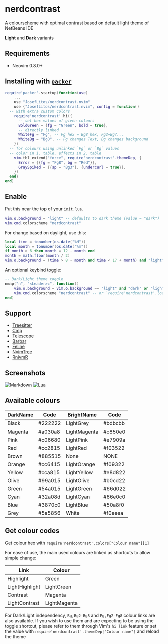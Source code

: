 # nerdcontrast

A colourscheme with optimal contrast based on default light theme of NetBeans IDE

**Light** and **Dark** variants

## Requirements

- Neovim 0.8.0+

## Installing with [`packer`](https://github.com/wbthomason/packer.nvim)

```lua
require'packer'.startup(function(use)
	...
	use "JosefLitos/nerdcontrast.nvim"
	use {"JosefLitos/nerdcontrast.nvim", config = function()
  -- with extra custom colors
    require'nerdcontrast'.hi({
      -- set hex values of given colours
      BoldGreen = {fg = "Green", bold = true},
      -- directly linked
      WhiteFg = "Fg", -- Fg hex = Bg8 hex, Fg2=Bg7...
      WhiteBg = "Bg8", -- Fg changes Text, Bg changes background
    })
  -- for colours using unlinked `Fg` or `Bg` values
  -- color in 1. table, effects in 2. table
    vim.tbl_extend("force", require'nerdcontrast'.themeDep, {
      Error = {{fg = "Fg8", bg = "Red"}},
      GraySpiked = {{sp = "Bg3"}, {undercurl = true}},
    })
  end}
end)
```

## Enable

Put this near the top of your `init.lua`.

```lua
vim.o.background = "light" -- defaults to dark theme (value = "dark")
vim.cmd.colorscheme "nerdcontrast"
```

For change based on daylight, use this:

```lua
local time = tonumber(os.date("%H"))
local month = tonumber(os.date("%m"))
if month > 6 then month = 12 - month end
month = math.floor(month / 2)
vim.o.background = (time > 8 - month and time < 17 + month) and "light" or "dark"
```

An optional keybind toggle:

```lua
-- Dark/Light theme toggle
nmap("n", "<Leader>c", function()
	vim.o.background = vim.o.background == "light" and "dark" or "light"
	vim.cmd.colorscheme "nerdcontrast" -- or `require'nerdcontrast'.load()`
end)
```

## Support

- [Treesitter](https://github.com/nvim-treesitter/nvim-treesitter)
- [Cmp](https://github.com/hrsh7th/nvim-cmp)
- [Telescope](https://github.com/nvim-telescope/telescope.nvim)
- [Barbar](https://github.com/romgrk/barbar.nvim)
- [Feline](https://github.com/feline-nvim/feline.nvim)
- [NvimTree](https://github.com/kyazdani42/nvim-tree.lua)
- [RnivmR](https://github.com/kevinhwang91/rnvimr)

## Screenshots

![Markdown](https://user-images.githubusercontent.com/54900518/150679390-89653466-d66a-4286-8288-29c58faa096a.png)
![Lua](https://user-images.githubusercontent.com/54900518/150679516-f89dbcd1-f789-457c-a290-7934af949624.png)

## Available colours

| DarkName | Code    | BrightName   | Code    |
| -------- | ------- | ------------ | ------- |
| Black    | #222222 | LightGrey    | #bdbcbb |
| Magenta  | #a030a8 | LightMagenta | #c850e0 |
| Pink     | #c06680 | LightPink    | #e7909a |
| Red      | #cc2815 | LightRed     | #f03522 |
| Brown    | #885515 | None         | NONE    |
| Orange   | #cc6415 | LightOrange  | #f09322 |
| Yellow   | #cca815 | LightYellow  | #e8d822 |
| Olive    | #99a015 | LightOlive   | #b0cd22 |
| Green    | #54a015 | LightGreen   | #66d022 |
| Cyan     | #32a08d | LightCyan    | #66e0c0 |
| Blue     | #3870c0 | LightBlue    | #50a8f0 |
| Grey     | #5a5856 | White        | #f0eeea |

## Get colour codes

Get colour hex with `require'nerdcontrast'.colors["Colour name"][1]`

For ease of use, the main used colours are linked as shortcuts to allow simple change:

| Link           | Colour       |
| -------------- | ------------ |
| Highlight      | Green        |
| LightHighlight | LightGreen   |
| Contrast       | Magenta      |
| LightContrast  | LightMagenta |

For Dark/Light independency, `Bg,Bg2-Bg8` and `Fg,Fg2-Fg8` colour links are also available. If you wish to use them
and are expecting to be using the toggle shortcut, please refer to them through Vim's `hi link`
feature or set the value with `require'nerdcontrast'.themeDep["Colour name"]` and reload the theme

